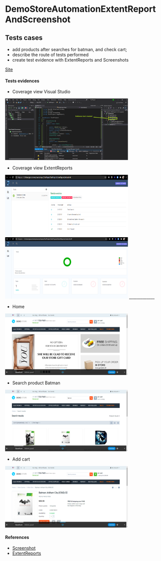 # DemoStoreAutomationExtentReportAndScreenshot

## Tests cases
  * add products after searches for batman, and check cart;
  * describe the route of tests performed
  * create test evidence with ExtentReports and Screenshots
  
  
  [Site](https://demo.cs-cart.com/stores/090e9b8116f9a3d9/)

#### Tests evidences

* Coverage view Visual Studio 
<img src="/img/evidenceTest.png" width="400" height="200">

* Coverage view ExtentReports
<img src="/img/evidenceTest2.png" width="400" height="200">

<img src="/img/evidenceTest3.png" width="400" height="200">
_____________

* Home 
<img src="/screenshot/Imagem_1.png" width="400" height="200">

* Search product Batman
<img src="/screenshot/Imagem_2.png" width="400" height="200">

* Add cart
<img src="/screenshot/Imagem_3.png" width="400" height="200">


#### References
 * [Screenshot](https://medium.com/@carol.ciola/selenium-webdriver-com-c-artigo-1-de-4-captura-de-screenshot-9f917a43cf6f)
 * [ExtentReports](https://www.youtube.com/watch?v=d6lSJHqc-zY)
